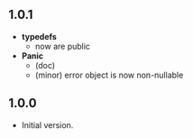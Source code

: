 ## 1.0.1

* **typedefs**
  * now are public
* **Panic**
  * (doc)
  * (minor) error object is now non-nullable

## 1.0.0

* Initial version.
